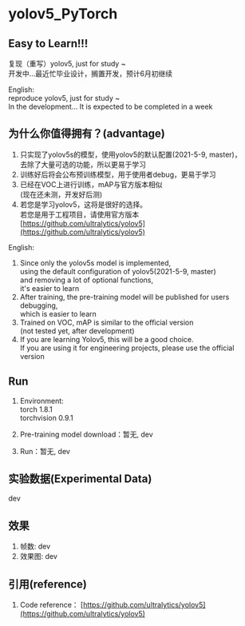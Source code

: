 # yolov5_PyTorch

## Easy to Learn!!!

复现（重写）yolov5, just for study ~  
开发中...最近忙毕业设计，搁置开发，预计6月初继续  

English:  
reproduce yolov5, just for study ~  
In the development... It is expected to be completed in a week  


## 为什么你值得拥有？(advantage)
1. 只实现了yolov5s的模型，使用yolov5的默认配置(2021-5-9, master)，  
去除了大量可选的功能，所以更易于学习  
2. 训练好后将会公布预训练模型，用于使用者debug，更易于学习  
3. 已经在VOC上进行训练，mAP与官方版本相似  
(现在还未测，开发好后测)  
4. 若您是学习yolov5，这将是很好的选择。  
若您是用于工程项目，请使用官方版本  
[https://github.com/ultralytics/yolov5](https://github.com/ultralytics/yolov5)
 

English:  
1. Since only the yolov5s model is implemented,  
using the default configuration of yolov5(2021-5-9, master)  
and removing a lot of optional functions,  
it's easier to learn  
2. After training, the pre-training model will be published for users debugging,  
which is easier to learn  
3. Trained on VOC, mAP is similar to the official version  
(not tested yet, after development)  
4. If you are learning Yolov5, this will be a good choice.  
If you are using it for engineering projects, please use the official version  


## Run
1. Environment:  
torch 1.8.1  
torchvision 0.9.1  

2. Pre-training model download：暂无, dev  

3. Run：暂无, dev  

## 实验数据(Experimental Data)

dev  

## 效果

1. 帧数: dev  
2. 效果图: dev  


## 引用(reference)

1. Code reference： 
[https://github.com/ultralytics/yolov5](https://github.com/ultralytics/yolov5)  
